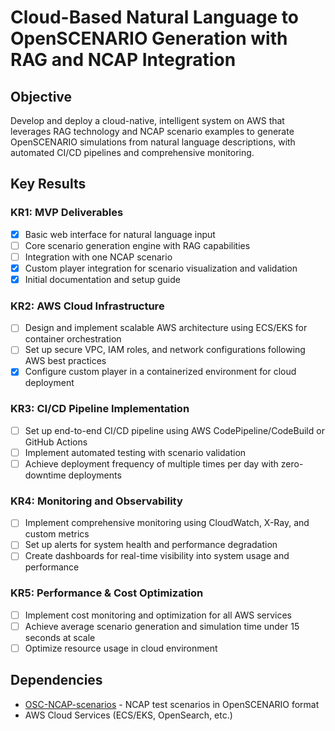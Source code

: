 # Cloud-Based Natural Language to OpenSCENARIO Generation with RAG and NCAP Integration

## Objective
Develop and deploy a cloud-native, intelligent system on AWS that leverages RAG technology and NCAP scenario examples to generate OpenSCENARIO simulations from natural language descriptions, with automated CI/CD pipelines and comprehensive monitoring.

## Key Results

### KR1: MVP Deliverables
- [x] Basic web interface for natural language input
- [ ] Core scenario generation engine with RAG capabilities
- [ ] Integration with one NCAP scenario
- [x] Custom player integration for scenario visualization and validation
- [x] Initial documentation and setup guide

### KR2: AWS Cloud Infrastructure
- [ ] Design and implement scalable AWS architecture using ECS/EKS for container orchestration
- [ ] Set up secure VPC, IAM roles, and network configurations following AWS best practices
- [x] Configure custom player in a containerized environment for cloud deployment

### KR3: CI/CD Pipeline Implementation
- [ ] Set up end-to-end CI/CD pipeline using AWS CodePipeline/CodeBuild or GitHub Actions
- [ ] Implement automated testing with scenario validation
- [ ] Achieve deployment frequency of multiple times per day with zero-downtime deployments

### KR4: Monitoring and Observability
- [ ] Implement comprehensive monitoring using CloudWatch, X-Ray, and custom metrics
- [ ] Set up alerts for system health and performance degradation
- [ ] Create dashboards for real-time visibility into system usage and performance

### KR5: Performance & Cost Optimization
- [ ] Implement cost monitoring and optimization for all AWS services
- [ ] Achieve average scenario generation and simulation time under 15 seconds at scale
- [ ] Optimize resource usage in cloud environment

## Dependencies
- [OSC-NCAP-scenarios](https://github.com/vectorgrp/OSC-NCAP-scenarios) - NCAP test scenarios in OpenSCENARIO format
- AWS Cloud Services (ECS/EKS, OpenSearch, etc.)
